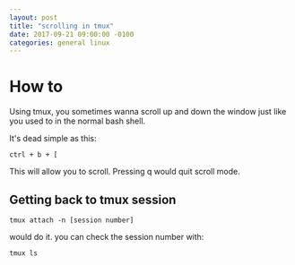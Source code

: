 ```yaml
---
layout: post
title: "scrolling in tmux"
date: 2017-09-21 09:00:00 -0100
categories: general linux
---
```

# How to
Using tmux, you sometimes wanna scroll up and down the window just like you used to in the normal bash shell.

It's dead simple as this:
```
ctrl + b + [
```
This will allow you to scroll.
Pressing q would quit scroll mode.
## Getting back to tmux session
```
tmux attach -n [session number]
```
would do it. you can check the session number with:
```
tmux ls
```
